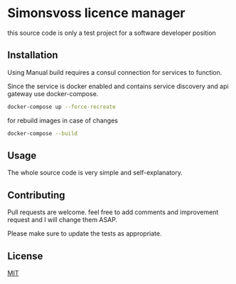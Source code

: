 
# Simonsvoss licence manager

this source code is only a test project for a software developer position

## Installation

Using Manual build requires a consul connection for services to function. 

Since the service is docker enabled and  contains service discovery and api gateway use docker-compose.

```bash
docker-compose up --force-recreate
```
for rebuild images in case of changes
```bash
docker-compose --build
```
## Usage

The whole source code is very simple and self-explanatory.


## Contributing
Pull requests are welcome. feel free to add comments and improvement request and I will change them ASAP.

Please make sure to update the tests as appropriate.



## License
[MIT](https://choosealicense.com/licenses/mit/)
